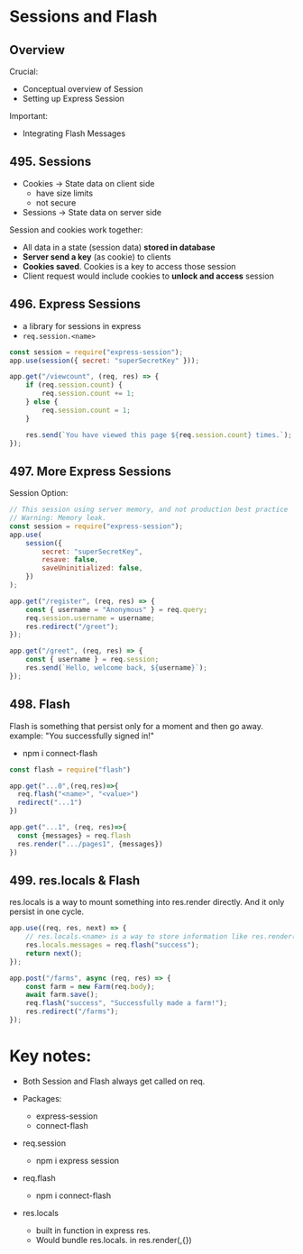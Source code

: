 # Sessions and Flash

## Overview
Crucial:
- Conceptual overview of Session
- Setting up Express Session

Important:
- Integrating Flash Messages

## 495. Sessions
- Cookies -> State data on client side
  - have size limits
  - not secure
- Sessions -> State data on server side

Session and cookies work together:
- All data in a state (session data) **stored in database**
- **Server send a key** (as cookie) to clients
- **Cookies saved**. Cookies is a key to access those session
- Client request would include cookies to **unlock and access** session

## 496. Express Sessions
- a library for sessions in express
- `req.session.<name>`
```js
const session = require("express-session");
app.use(session({ secret: "superSecretKey" }));
```
```js
app.get("/viewcount", (req, res) => {
	if (req.session.count) {
		req.session.count += 1;
	} else {
		req.session.count = 1;
	}

	res.send(`You have viewed this page ${req.session.count} times.`);
});
```

## 497. More Express Sessions
Session Option:
```js
// This session using server memory, and not production best practice
// Warning: Memory leak.
const session = require("express-session");
app.use(
	session({
		secret: "superSecretKey",
		resave: false,
		saveUninitialized: false,
	})
);
```
```js
app.get("/register", (req, res) => {
	const { username = "Anonymous" } = req.query;
	req.session.username = username;
	res.redirect("/greet");
});

app.get("/greet", (req, res) => {
	const { username } = req.session;
	res.send(`Hello, welcome back, ${username}`);
});
```

## 498. Flash
Flash is something that persist only for a moment and then go away.
example: "You successfully signed in!" 
- npm i connect-flash

```js
const flash = require("flash")

app.get("...0",(req,res)=>{
  req.flash("<name>", "<value>")
  redirect("...1")
})

app.get("...1", (req, res)=>{
  const {messages} = req.flash
  res.render(".../pages1", {messages})
})
```

## 499. res.locals & Flash
res.locals is a way to mount something into res.render directly. And it only persist in one cycle. 
```js
app.use((req, res, next) => {
	// res.locals.<name> is a way to store information like res.render(,{...})
	res.locals.messages = req.flash("success");
	return next();
});
```

```js
app.post("/farms", async (req, res) => {
	const farm = new Farm(req.body);
	await farm.save();
	req.flash("success", "Successfully made a farm!");
	res.redirect("/farms");
});
```

# Key notes:
- Both Session and Flash always get called on req.
- Packages:
  - express-session
  - connect-flash

- req.session
  - npm i express session
- req.flash
  - npm i connect-flash
- res.locals
  - built in function in express res.
  - Would bundle res.locals.<name> in res.render(,{<name>})
